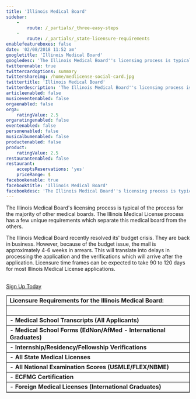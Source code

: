 ```yaml
---
title: 'Illinois Medical Board'
sidebar:
    -
        route: /_partials/_three-easy-steps
    -
        route: /_partials/_state-licensure-requirements
enablefeatureboxes: false
date: '02/08/2018 11:52 am'
googletitle: 'Illinois Medical Board'
googledesc: 'The Illinois Medical Board''s licensing process is typical of the process for the majority of other medical boards. The Illinois Medical License process has a few unique requirements which separate this medical board from the others.'
twitterenable: true
twittercardoptions: summary
twittershareimg: /home/medlicense-social-card.jpg
twittertitle: 'Illinois Medical Board'
twitterdescription: 'The Illinois Medical Board''s licensing process is typical of the process for the majority of other medical boards. The Illinois Medical License process has a few unique requirements which separate this medical board from the others.'
articleenabled: false
musiceventenabled: false
orgaenabled: false
orga:
    ratingValue: 2.5
orgaratingenabled: false
eventenabled: false
personenabled: false
musicalbumenabled: false
productenabled: false
product:
    ratingValue: 2.5
restaurantenabled: false
restaurant:
    acceptsReservations: 'yes'
    priceRange: $
facebookenable: true
facebooktitle: 'Illinois Medical Board'
facebookdesc: 'The Illinois Medical Board''s licensing process is typical of the process for the majority of other medical boards. The Illinois Medical License process has a few unique requirements which separate this medical board from the others.'
---
```


<p class="c3">The Illinois Medical Board's licensing process is typical of the process for the majority of other medical boards. The Illinois Medical License process has a few unique requirements which separate this medical board from the others.</p>
<p class="c3">The Illinois Medical Board recently resolved its' budget crisis. They are back in business. However, because of the budget issue, the mail is approximately 4-6 weeks in arrears. This will translate into delays in processing the application and the verifications which will arrive after the application. Licensure time frames can be expected to take 90 to 120 days for most Illinois Medical License applications.</p>
<p class="c3"><br /><a class="c2" href="../../../../pricing">Sign Up Today</a></p>
<table border="1" width="90%">
<tbody>
<tr>
<td><strong>Licensure Requirements for the Illinois Medical Board:</strong></td>
</tr>
<tr>
<td>&nbsp;</td>
</tr>
<tr>
<td><strong>- Medical School Transcripts (All Applicants)</strong></td>
</tr>
<tr>
<td><strong>- Medical School Forms (EdNon/AfMed - International Graduates)</strong></td>
</tr>
<tr>
<td><strong>- Internship/Residency/Fellowship Verifications</strong></td>
</tr>
<tr>
<td><strong>- All State Medical Licenses</strong></td>
</tr>
<tr>
<td><strong>- All National Examination Scores (USMLE/FLEX/NBME)</strong></td>
</tr>
<tr>
<td><strong>- ECFMG Certification</strong></td>
</tr>
<tr>
<td><strong>- Foreign Medical Licenses (International Graduates)</strong></td>
</tr>
</tbody>
</table>